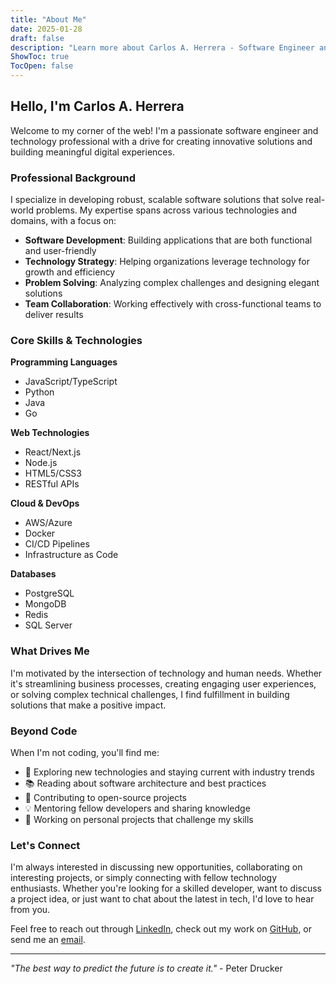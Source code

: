 ```yaml
---
title: "About Me"
date: 2025-01-28
draft: false
description: "Learn more about Carlos A. Herrera - Software Engineer and Technology Professional"
ShowToc: true
TocOpen: false
---
```


## Hello, I'm Carlos A. Herrera

Welcome to my corner of the web! I'm a passionate software engineer and technology professional with a drive for creating innovative solutions and building meaningful digital experiences.

### Professional Background

I specialize in developing robust, scalable software solutions that solve real-world problems. My expertise spans across various technologies and domains, with a focus on:

- **Software Development**: Building applications that are both functional and user-friendly
- **Technology Strategy**: Helping organizations leverage technology for growth and efficiency  
- **Problem Solving**: Analyzing complex challenges and designing elegant solutions
- **Team Collaboration**: Working effectively with cross-functional teams to deliver results

### Core Skills & Technologies

<div class="skills-grid">

**Programming Languages**
- JavaScript/TypeScript
- Python
- Java
- Go

**Web Technologies**
- React/Next.js
- Node.js
- HTML5/CSS3
- RESTful APIs

**Cloud & DevOps**
- AWS/Azure
- Docker
- CI/CD Pipelines
- Infrastructure as Code

**Databases**
- PostgreSQL
- MongoDB
- Redis
- SQL Server

</div>

### What Drives Me

I'm motivated by the intersection of technology and human needs. Whether it's streamlining business processes, creating engaging user experiences, or solving complex technical challenges, I find fulfillment in building solutions that make a positive impact.

### Beyond Code

When I'm not coding, you'll find me:

- 🎯 Exploring new technologies and staying current with industry trends
- 📚 Reading about software architecture and best practices
- 🌱 Contributing to open-source projects
- 💡 Mentoring fellow developers and sharing knowledge
- 🚀 Working on personal projects that challenge my skills

### Let's Connect

I'm always interested in discussing new opportunities, collaborating on interesting projects, or simply connecting with fellow technology enthusiasts. Whether you're looking for a skilled developer, want to discuss a project idea, or just want to chat about the latest in tech, I'd love to hear from you.

Feel free to reach out through [LinkedIn](https://www.linkedin.com/in/carlosandresherrera), check out my work on [GitHub](https://github.com/Carlos4ndresh), or send me an [email](mailto:contact@carlosaherrera.com).

---

*"The best way to predict the future is to create it."* - Peter Drucker